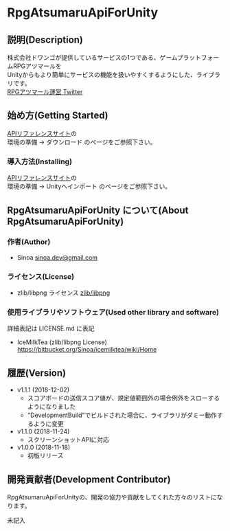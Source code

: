 # RpgAtsumaruApiForUnity

## 説明(Description)

株式会社ドワンゴが提供しているサービスの1つである、ゲームプラットフォームRPGアツマールを  
Unityからもより簡単にサービスの機能を扱いやすくするようにした、ライブラリです。  
[RPGアツマール運営 Twitter](https://twitter.com/nico_indiesgame)

## 始め方(Getting Started)

[APIリファレンスサイト](https://rpgatsumaruapiforunity.sinoa.ws/ApiReference/)の  
環境の準備 -> ダウンロード のページをご参照下さい。

### 導入方法(Installing)

[APIリファレンスサイト](https://rpgatsumaruapiforunity.sinoa.ws/ApiReference/)の  
環境の準備 -> Unityへインポート のページをご参照下さい。

## RpgAtsumaruApiForUnity について(About RpgAtsumaruApiForUnity)

### 作者(Author)

* Sinoa <sinoa.dev@gmail.com>

### ライセンス(License)

* zlib/libpng ライセンス
[zlib/libpng](https://opensource.org/licenses/Zlib)

### 使用ライブラリやソフトウェア(Used other library and software)

詳細表記は LICENSE.md に表記

* IceMilkTea (zlib/libpng License) <https://bitbucket.org/Sinoa/icemilktea/wiki/Home>


## 履歴(Version)

* v1.1.1 (2018-12-02)
    * スコアボードの送信スコア値が、規定値範囲外の場合例外をスローするようになりました
    * "DevelopmentBuild"でビルドされた場合に、ライブラリがダミー動作するように変更
* v1.1.0 (2018-11-24)
    * スクリーンショットAPIに対応
* v1.0.0 (2018-11-18)
    * 初版リリース

## 開発貢献者(Development Contributor)

RpgAtsumaruApiForUnityの、開発の協力や貢献をしてくれた方々のリストになります。

未記入